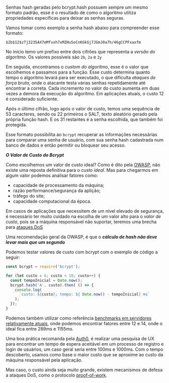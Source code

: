 
Senhas hash geradas pelo bcrypt.hash possuem sempre um mesmo formato padrão, esse é o
resultado de como o algoritmo utiliza propriedades específicas para deixar as senhas seguras.

Vamos tomar como exemplo a senha hash abaixo para compreender esse formato:

```
$2b$12$zTj3235AX7eMfvxh7xMZHuSoCnKGkGj7JGmJ0a7h/46gCCPFxaxfm
```

No início temo um prefixo entre dois cifrões que representa a *versão do algoritmo*. Os valores possíveis sáo ```2b```, ```2a``` e ```2y```

Em seguida, encontramos o *custom do algoritmo*, esse é o valor que escolhemos e passamos para a função. Esse custo determina quanto tempo o algoritmo levará para ser executado, o que dificulta *ataques de força bruta*, onde o atacante testa várias senhas repetidamente até encontrar a correta. Cada incremento no valor do custo aumenta em duas vezes a demora da execução do algoritmo. Em aplicações atuais, o custo 12 é considerado suficiente.

Após o último cifrão, logo após o valor de custo, temos uma sequência de 53 caracteres, sendo os 22 primeiros o SALT, texto aleatório gerado pela própria função hash. E os 31 restantes é a senha escolhida, que também foi protegida.

Esse formato possibilita ao ```bcrypt``` recuperar as informações necessárias para comparar uma senha de usuário, com sua senha hash cadastrada num banco de dados e então permitir ou bloquear seu acesso.

***O Valor de Custo do Bcrypt***

Como escolhemos um valor de custo ideal? 
Como é dito pela [OWASP](https://cheatsheetseries.owasp.org/cheatsheets/Password_Storage_Cheat_Sheet.html#work-factors), não existe uma reposta definitiva para o *custo ideal*. Mas para chegarmos em algum valor podemos analisar fatores como:

- capacidade de processamento da máquina;
- razão performance/segurança da aplição;
- tráfego do site;
- capacidade computacional da época.

Em casos de aplicações que necessitem de um nível elevado de segurança, é necessário ter muito cuidado na escolha de um valor alto para o *valor de custo*, pois se a máquina responsável não suportar, teremos uma brecha para [ataques DoS](https://pt.wikipedia.org/wiki/Ataque_de_nega%C3%A7%C3%A3o_de_servi%C3%A7o)

Uma recomendação geral da OWASP, é que o ***cálculo de hash não deve levar mais que um segundo*** 

Podemos testar valores de custo com bcrypt com o exemplo de código a seguir:

```javascript
const bcrypt = require('bcrypt'); 

for (let custo = 6; custo < 18; custo++) { 
  const tempoInicial = Date.now(); 
  bcrypt.hash('A', custo).then( () => {
    console.log(
      `custo: ${custo}; tempo: ${ Date.now() - tempoInicial} ms`
    ); 
  });
}
```

Podemos também utilizar como referência [benchmarks em servidores relativamente atuais](https://github.com/cptwin/Password-Hashing-Algorithm-Benchmark-Tool-PHABT-/blob/master/Results/Xeon%20E3-1275-v3.csv), onde podemos encontrar fatores entre 12 e 14, onde o ideal fica entre 289ms e 1155ms.

Uma boa prática recomanda pela [Auth0](https://auth0.com/blog/hashing-in-action-understanding-bcrypt/#L-code-bcrypt--code--Best-Practices), é realizar uma pesquisa de UX para encontrar um tempo de espera aceitável em um processo de registro e login de usuários, um caso geral seria entre 100ms e 1000ms. Com o tempo descoberto, usamos como base o maior custo que se aproxime ao custo da máquina responsável pela aplicação.

Mas caso, o custo ainda seja muito grande, existem mecanismos de defesa a ataques DoS, como o protocolo [proof-of-work](https://pt.wikipedia.org/wiki/Prova_de_trabalho#:~:text=Em%20criptografia%2C%20o%20Protocolo%20Prova,ataques%20utilizando%20de%20fun%C3%A7%C3%B5es%20hash.).

